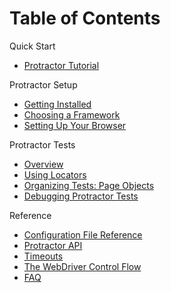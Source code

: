 Table of Contents
=================

Quick Start
 - [Protractor Tutorial](/docs/tutorial.md)

Protractor Setup
 - [Getting Installed](/docs/install.md)
 - [Choosing a Framework](/docs/frameworks.md)
 - [Setting Up Your Browser](/docs/browser-setup.md)

Protractor Tests
 - [Overview](/docs/overview.md)
 - [Using Locators](/docs/locators.md)
 - [Organizing Tests: Page Objects](/docs/page-objects.md)
 - [Debugging Protractor Tests](/docs/debugging.md)

Reference
 - [Configuration File Reference](/docs/referenceConf.js)
 - [Protractor API](/docs/api.md)
 - [Timeouts](/docs/timeouts.md)
 - [The WebDriver Control Flow](/docs/control-flow.md)
 - [FAQ](/docs/faq.md)
